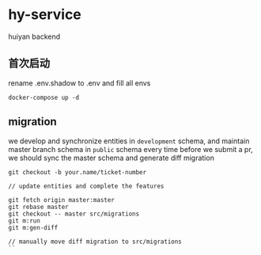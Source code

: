 # hy-service

huiyan backend

## 首次启动

rename .env.shadow to .env and fill all envs

```
docker-compose up -d
```
## migration

we develop and synchronize entities in `development` schema, and maintain master branch schema in `public` schema
every time before we submit a pr, we should sync the master schema and generate diff migration

```
git checkout -b your.name/ticket-number

// update entities and complete the features

git fetch origin master:master
git rebase master
git checkout -- master src/migrations
git m:run
git m:gen-diff

// manually move diff migration to src/migrations
``